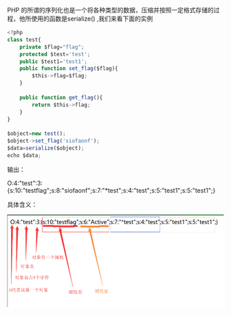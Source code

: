 PHP 的所谓的序列化也是一个将各种类型的数据，压缩并按照一定格式存储的过程，他所使用的函数是serialize() ,我们来看下面的实例

```javascript
<?php
class test{
    private $flag="flag";
    protected $test='test';
    public $test1='test1';
    public function set_flag($flag){
        $this->flag=$flag;
    }

    public function get_flag(){
        return $this->flag;
    }
}

$object=new test();
$object->set_flag('siofaonf');
$data=serialize($object);
echo $data;
```

输出：

O:4:"test":3:{s:10:"testflag";s:8:"siofaonf";s:7:"*test";s:4:"test";s:5:"test1";s:5:"test1";}

具体含义：

![](images/743E3A93AAFE45478FBFDC005FFF3E1Aclipboard.png)

